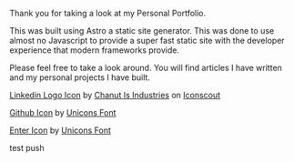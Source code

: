 Thank you for taking a look at my Personal Portfolio.

This was built using Astro a static site generator. This was done to use almost no Javascript to provide a super fast static site with the developer experience that modern frameworks provide.

Please feel free to take a look around. You will find articles I have written and my personal projects I have built.

<a href="https://iconscout.com/icons/linkedin" target="_blank">Linkedin Logo Icon</a> by <a href="https://iconscout.com/contributors/chanut-is-industries">Chanut Is Industries</a> on <a href="https://iconscout.com">Iconscout</a>

<a href="https://iconscout.com/icons/github" target="_blank">Github Icon</a> by <a href="https://iconscout.com/contributors/unicons" target="_blank">Unicons Font</a>

<a href="https://iconscout.com/icons/enter" target="_blank">Enter Icon</a> by <a href="https://iconscout.com/contributors/unicons" target="_blank">Unicons Font</a>

test push
